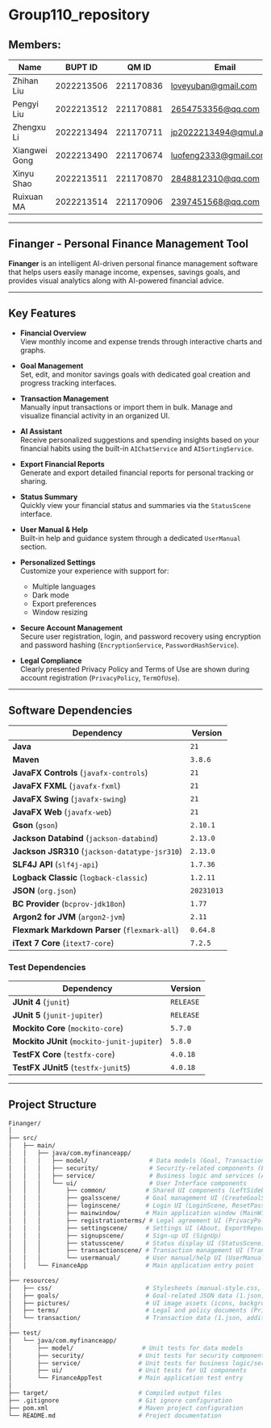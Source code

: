 # Group110_repository

## Members:

| Name          | BUPT ID    | QM ID    | Email                        | Username            |
|--------------|------------|-----------|-----------------------------|-----------------------------|
| Zhihan Liu   | 2022213506 | 221170836 | loveyuban@gmail.com         | Nora-LL / Aya              |
| Pengyi Liu   | 2022213512 | 221170881 | 2654753356@qq.com          | Effy4869                   |
| Zhengxu Li   | 2022213494 | 221170711 | jp2022213494@qmul.ac.uk    | ZhengxuLi96 / Li           |
| Xiangwei Gong| 2022213490 | 221170674 | luofeng2333@gmail.com      | VictorHugo043 / Fallenwind |
| Xinyu Shao   | 2022213511 | 221170870 | 2848812310@qq.com         | ROOOBUE / sstarsheep       |
| Ruixuan MA   | 2022213514 | 221170906 | 2397451568@qq.com         | MaRuixuan                  |


---

## **Finanger - Personal Finance Management Tool**

**Finanger** is an intelligent AI-driven personal finance management software that helps users easily manage income, expenses, savings goals, and provides visual analytics along with AI-powered financial advice.

---

## **Key Features**

- **Financial Overview**  
  View monthly income and expense trends through interactive charts and graphs.

- **Goal Management**  
  Set, edit, and monitor savings goals with dedicated goal creation and progress tracking interfaces.

- **Transaction Management**  
  Manually input transactions or import them in bulk. Manage and visualize financial activity in an organized UI.

- **AI Assistant**  
  Receive personalized suggestions and spending insights based on your financial habits using the built-in `AIChatService` and `AISortingService`.

- **Export Financial Reports**  
  Generate and export detailed financial reports for personal tracking or sharing.

- **Status Summary**  
  Quickly view your financial status and summaries via the `StatusScene` interface.

- **User Manual & Help**  
  Built-in help and guidance system through a dedicated `UserManual` section.

- **Personalized Settings**  
  Customize your experience with support for:
    - Multiple languages
    - Dark mode
    - Export preferences
    - Window resizing

- **Secure Account Management**  
  Secure user registration, login, and password recovery using encryption and password hashing (`EncryptionService`, `PasswordHashService`).

- **Legal Compliance**  
  Clearly presented Privacy Policy and Terms of Use are shown during account registration (`PrivacyPolicy`, `TermOfUse`).

---

## **Software Dependencies**

| Dependency                              | Version     |
|-----------------------------------------|-------------|
| **Java**                                | `21`        |
| **Maven**                               | `3.8.6`     |
| **JavaFX Controls** (`javafx-controls`) | `21`        |
| **JavaFX FXML** (`javafx-fxml`)         | `21`        |
| **JavaFX Swing** (`javafx-swing`)       | `21`        |
| **JavaFX Web** (`javafx-web`)           | `21`        |
| **Gson** (`gson`)                        | `2.10.1`    |
| **Jackson Databind** (`jackson-databind`) | `2.13.0`  |
| **Jackson JSR310** (`jackson-datatype-jsr310`) | `2.13.0` |
| **SLF4J API** (`slf4j-api`)             | `1.7.36`    |
| **Logback Classic** (`logback-classic`) | `1.2.11`    |
| **JSON** (`org.json`)                   | `20231013`  |
| **BC Provider** (`bcprov-jdk18on`)     | `1.77`      |
| **Argon2 for JVM** (`argon2-jvm`)       | `2.11`      |
| **Flexmark Markdown Parser** (`flexmark-all`) | `0.64.8` |
| **iText 7 Core** (`itext7-core`)        | `7.2.5`     |

### **Test Dependencies**

| Dependency                               | Version     |
|------------------------------------------|-------------|
| **JUnit 4** (`junit`)                    | `RELEASE`   |
| **JUnit 5** (`junit-jupiter`)            | `RELEASE`   |
| **Mockito Core** (`mockito-core`)        | `5.7.0`     |
| **Mockito JUnit** (`mockito-junit-jupiter`) | `5.8.0` |
| **TestFX Core** (`testfx-core`)          | `4.0.18`    |
| **TestFX JUnit5** (`testfx-junit5`)      | `4.0.18`    |


---

## **Project Structure**
```bash
Finanger/
│
├── src/
│   ├── main/
│   │   ├── java/com.myfinanceapp/
│   │   │   ├── model/                 # Data models (Goal, Transaction, User)
│   │   │   ├── security/              # Security-related components (EncryptionConfig, EncryptionService, PasswordHashService)
│   │   │   ├── service/               # Business logic and services (AIChatService, TransactionService, UserService, etc.)
│   │   │   └── ui/                    # User Interface components
│   │   │       ├── common/           # Shared UI components (LeftSidebarFactory, SceneManager, SettingsTopBarFactory)
│   │   │       ├── goalsscene/       # Goal management UI (CreateGoalScene, EditGoalScene, Goals)
│   │   │       ├── loginscene/       # Login UI (LoginScene, ResetPassword)
│   │   │       ├── mainwindow/       # Main application window (MainWindow)
│   │   │       ├── registrationterms/ # Legal agreement UI (PrivacyPolicy, TermOfUse)
│   │   │       ├── settingscene/     # Settings UI (About, ExportReport, SystemSettings, UserOptions)
│   │   │       ├── signupscene/      # Sign-up UI (SignUp)
│   │   │       ├── statusscene/      # Status display UI (StatusScene)
│   │   │       ├── transactionscene/ # Transaction management UI (TransactionManagementScene)
│   │   │       └── usermanual/       # User manual/help UI (UserManual)
│   │   └── FinanceApp                # Main application entry point
│
├── resources/
│   ├── css/                          # Stylesheets (manual-style.css, markdown-day.css)
│   ├── goals/                        # Goal-related JSON data (1.json, additional JSON files)
│   ├── pictures/                     # UI image assets (icons, backgrounds, etc.)
│   ├── terms/                        # Legal and policy documents (PrivacyPolicy.txt, TermOfUse.txt)
│   └── transaction/                  # Transaction data (1.json, additional JSON files like users.json)
│
├── test/
│   └── java/com.myfinanceapp/
│       ├── model/                   # Unit tests for data models
│       ├── security/               # Unit tests for security components
│       ├── service/                # Unit tests for business logic/services
│       ├── ui/                     # Unit tests for UI components
│       └── FinanceAppTest          # Main application test entry
│
├── target/                         # Compiled output files
├── .gitignore                      # Git ignore configuration
├── pom.xml                         # Maven project configuration
└── README.md                       # Project documentation
```

